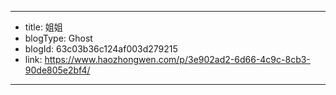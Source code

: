 - --
- title: 姐姐
- blogType: Ghost
- blogId: 63c03b36c124af003d279215
- link: https://www.haozhongwen.com/p/3e902ad2-6d66-4c9c-8cb3-90de805e2bf4/
- --
